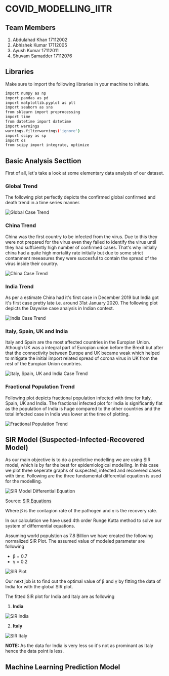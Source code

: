 # COVID_MODELLING_IITR

## Team Members
1. Abdulahad Khan 17112002
2. Abhishek Kumar 17112005
3. Ayush Kumar 17112011
4. Shuvam Samadder 17112076

## Libraries
Make sure to import the following libraries in your machine to initiate.

```bash
import numpy as np 
import pandas as pd 
import matplotlib.pyplot as plt
import seaborn as sns
from sklearn import preprocessing
import time
from datetime import datetime
import warnings
warnings.filterwarnings('ignore')
import scipy as sp
import os
from scipy import integrate, optimize
```
## Basic Analysis Secttion

First of all, let's take a look at some elementary data analysis of our dataset.

### Global Trend

The following plot perfectly depicts the confirmed global confirmed and death trend in a time series manner.

![Global Case Trend](Basic-Analysis-Output/Global_trend.png)

### China Trend

China was the first country to be infected from the virus. Due to this they were not prepared for the virus even they failed to identify the virus until they had suffciently high number of confirmed cases. That's why initially china had a quite high mortality rate initially but due to some strict contanment meeasures they were succesful to contain the spread of the virus inside their country.

![China Case Trend](Basic-Analysis-Output/China_trend.png)

### India Trend

As per a estimate China had it's first case in December 2019 but India got it's first case pretty late i.e. around 31st January 2020. The following plot depicts the Daywise case analysis in Indian context.

![India Case Trend](Basic-Analysis-Output/India_trend.png)

### Italy, Spain, UK and India

Italy and Spain are the most affected countries in the Europian Union. Athough UK was a integral part of Europian union before the Brexit but after that the connectivity between Europe and UK became weak which helped to mitigate the initial import related spread of corona virus in UK from the rest of the Europian Union countries.

![Italy, Spain, UK and India Case Trend](Basic-Analysis-Output/India_&_3_others_trend.png)

### Fractional Population Trend

Following plot depicts fractional population infected with time for Italy, Spain, UK and India. The fractional infected plot for India is significantly flat as the population of India is huge compared to the other countries and the total infected case in India was lower at the time of plotting.

![Fractional Population Trend](Basic-Analysis-Output/population_fractional_trend.png)

## SIR Model (Suspected-Infected-Recovered Model)
As our main objective is to do a predictive modelling we are using SIR model, which is by far the best for epidemiological modelling. In this case we plot three seperate graphs of suspected, infected and recovered cases with time. Following are the three fundamental differential equation is used for the modelling.

![SIR Model Differential Equation](SIR-MODEL-Output/SIR_Diff_Eqn.png)

Source: [SIR Equations](https://www.lewuathe.com/) 

Where β is the contagion rate of the pathogen and γ is the recovery rate.

In our calculation we have used 4th order Runge Kutta method to solve our system of differnential equations.   

Assuming world populstion as 7.8 Billion we have created the following normalized SIR Plot. The assumed value of modeled parameter are following 

- β = 0.7
- γ = 0.2

![SIR Plot](SIR-MODEL-Output/SIR_Example.png)

Our next job is to find out the optimal value of β and γ by fitting the data of India for with the global SIR plot. 

The fitted SIR plot for India and Italy are as following

1. **India**

![SIR India](SIR-MODEL-Output/SIR_India.png)

2. **Italy**

![SIR Italy](SIR-MODEL-Output/SIR_Italy.png)

**NOTE:** As the data for India is very less so it's not as prominant as Italy hence the data point is less. 

## Machine Learning Prediction Model 









